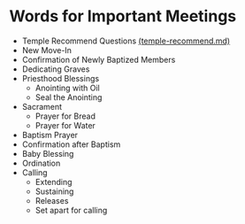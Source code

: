 # Words for Important Meetings
+ Temple Recommend Questions [(temple-recommend.md)](https://github.com/fataha801/wording/blob/main/temple-recommend.md)
+ New Move-In
+ Confirmation of Newly Baptized Members
+ Dedicating Graves
+ Priesthood Blessings
  + Anointing with Oil
  + Seal the Anointing
+ Sacrament
  + Prayer for Bread
  + Prayer for Water
+ Baptism Prayer
+ Confirmation after Baptism
+ Baby Blessing
+ Ordination
+ Calling
  + Extending
  + Sustaining
  + Releases 
  + Set apart for calling
